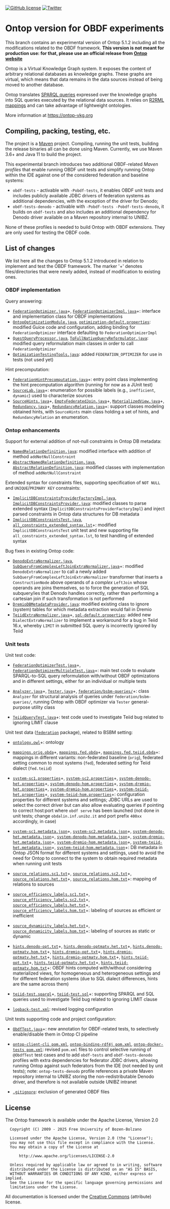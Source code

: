 [![GitHub license](https://img.shields.io/badge/license-Apache%20License%202.0-blue.svg?style=flat)](http://www.apache.org/licenses/LICENSE-2.0)
[![Twitter](https://img.shields.io/twitter/follow/ontop4obda.svg?style=social)](https://twitter.com/ontop4obda)


# Ontop version for OBDF experiments

This branch contains an experimental version of Ontop 5.1.2 including all the modifications related to the OBDF framework. **This version is not meant for production use: for that, please use an official release from [Ontop website](https://ontop-vkg.org)**

Ontop is a Virtual Knowledge Graph system.
It exposes the content of arbitrary relational databases as knowledge graphs. These graphs are virtual, which means that data remains in the data sources instead of being moved to another database.

Ontop translates [SPARQL queries](https://www.w3.org/TR/sparql11-query/) expressed over the knowledge graphs into SQL queries executed by the relational data sources. It relies on [R2RML mappings](https://www.w3.org/TR/r2rml/) and can take advantage of lightweight ontologies.

More information at https://ontop-vkg.org


## Compiling, packing, testing, etc.

The project is a [Maven](http://maven.apache.org/) project. Compiling, running the unit tests, building the release binaries all can be done using Maven. Currently, we use Maven 3.6+ and Java 11 to build the project.

This experimental branch introduces two additional OBDF-related *Maven profiles* that enable running OBDF unit tests and simplify running Ontop within the IDE against one of the considered federation and baseline systems:
* `obdf-tests` - activable with `-Pobdf-tests`, it enables OBDF unit tests and includes publicly available JDBC drivers of federation systems as additional dependencies, with the exception of the driver for Denodo;
* `obdf-tests-denodo` - activable with `-Pobdf-tests -Pobdf-tests-denodo`, it builds on `obdf-tests` and also includes an additional dependency for Denodo driver available on a Maven repository internal to UNIBZ.

None of these profiles is needed to build Ontop with OBDF extensions. They are only used for testing the OBDF code.


## List of changes

We list here all the changes to Ontop 5.1.2 introduced in relation to implement and test the OBDF framework. The marker '+' denotes files/directories that were newly added, instead of modification to existing ones.

### OBDF implementation

Query answering:

* [`FederationOptimizer.java`](core/optimization/src/main/java/it/unibz/inf/ontop/iq/optimizer/FederationOptimizer.java)+,
  [`FederationOptimizerImpl.java`](core/optimization/src/main/java/it/unibz/inf/ontop/iq/optimizer/impl/FederationOptimizerImpl.java)+:
  interface and implementation class for OBDF implementations
* [`OntopOptimizationModule.java`](core/optimization/src/main/java/it/unibz/inf/ontop/injection/impl/OntopOptimizationModule.java),
  [`optimization-default.properties`](core/optimization/src/main/resources/it/unibz/inf/ontop/injection/optimization-default.properties):
  modified Guice code and configuration, adding binding for `FederationOptimizer` interface defaulting to `FederationOptimizerImpl`
* [`QuestQueryProcessor.java`](engine/reformulation/core/src/main/java/it/unibz/inf/ontop/answering/reformulation/impl/QuestQueryProcessor.java),
  [`ToFullNativeQueryReformulator.java`](engine/reformulation/core/src/main/java/it/unibz/inf/ontop/answering/reformulation/impl/ToFullNativeQueryReformulator.java):
  modified query reformulation main classes in order to call `FederationOptimizer`
* [`OptimizationTestingTools.java`](core/optimization/src/test/java/it/unibz/inf/ontop/OptimizationTestingTools.java):
  added `FEDERATION_OPTIMIZER` for use in tests (not used yet)

Hint precomputation:

* [`FederationHintPrecomputation.java`](binding/rdf4j/src/test/java/federationOptimization/precomputation/FederationHintPrecomputation.java)+:
  entry point class implementing the hint precomputation algorithm (running for now as a JUnit test)
* [`SourceLab.java`](binding/rdf4j/src/test/java/federationOptimization/precomputation/SourceLab.java)+:
  enumeration for possible labels (e.g., `inefficient`, `dynamic`) used to characterize sources
* [`SourceHints.java`](binding/rdf4j/src/test/java/federationOptimization/precomputation/SourceHints.java)+,
  [`EmptyFederatedJoin.java`](binding/rdf4j/src/test/java/federationOptimization/precomputation/EmptyFederatedJoin.java)+,
  [`MaterializedView.java`](binding/rdf4j/src/test/java/federationOptimization/precomputation/MaterializedView.java)+,
  [`Redundancy.java`](binding/rdf4j/src/test/java/federationOptimization/precomputation/Redundancy.java)+,
  [`RedundancyRelation.java`](binding/rdf4j/src/test/java/federationOptimization/precomputation/RedundancyRelation.java)+:
  support classes modeling obtained hints, with `SourceHints` main class holding a set of hints, and `RedundancyRelation` an enumeration.


### Ontop enhancements

Support for external addition of not-null constraints in Ontop DB metadata:

* [`NamedRelationDefinition.java`](core/model/src/main/java/it/unibz/inf/ontop/dbschema/NamedRelationDefinition.java):
  modified interface with addition of method `addNotNullConstraint`
* [`AbstractNamedRelationDefinition.java`](core/model/src/main/java/it/unibz/inf/ontop/dbschema/impl/AbstractNamedRelationDefinition.java),
  [`AbstractRelationDefinition.java`](core/model/src/main/java/it/unibz/inf/ontop/dbschema/impl/AbstractRelationDefinition.java):
  modified classes with implementation of method `addNotNullConstraint`

Extended syntax for constraints files, supporting specification of `NOT NULL` and `UNIQUE`/`PRIMARY KEY` constraints:

* [`ImplicitDBConstraintsProviderFactoryImpl.java`](mapping/core/src/main/java/it/unibz/inf/ontop/spec/dbschema/impl/ImplicitDBConstraintsProviderFactoryImpl.java),
  [`ImplicitDBConstraintsProvider.java`](mapping/core/src/main/java/it/unibz/inf/ontop/spec/dbschema/impl/ImplicitDBConstraintsProvider.java):
  modified classes to parse extended syntax (`ImplicitDBConstraintsProviderFactoryImpl`) and inject parsed constraints in Ontop data structures for DB metadata
* [`ImplicitDBConstraintsTest.java`](mapping/core/src/test/java/it/unibz/inf/ontop/spec/impl/ImplicitDBConstraintsTest.java),
  [`all_constraints_extended_syntax.lst`](mapping/core/src/test/resources/userconstraints/all_constraints_extended_syntax.lst)+:
  modified `ImplicitDBConstraintsTest` unit test and new supporting file `all_constraints_extended_syntax.lst`, to test handling of extended syntax

Bug fixes in existing Ontop code:

* [`DenodoExtraNormalizer.java`](db/rdb/src/main/java/it/unibz/inf/ontop/generation/normalization/impl/DenodoExtraNormalizer.java),
  [`SubQueryFromComplexLeftJoinExtraNormalizer.java`](db/rdb/src/main/java/it/unibz/inf/ontop/generation/normalization/impl/SubQueryFromComplexLeftJoinExtraNormalizer.java)+:
  modified `DenodoExtraNormalizer` to call a newly added `SubQueryFromComplexLeftJoinExtraNormalizer` transformer that inserts a `ConstructionNode` above operands of a *complex* `LeftJoin` whose operands are joins themselves, so to force the generation of SQL subquery/ies that Denodo handles correctly, rather than performing a cartesian join if such transformation is not performed
* [`DremioDBMetadataProvider.java`](db/rdb/src/main/java/it/unibz/inf/ontop/dbschema/impl/DremioDBMetadataProvider.java):
  modified existing class to ignore (system) tables for which metadata extraction would fail in Dremio
* [`TeiidExtraNormalizer.java`](db/rdb/src/main/java/it/unibz/inf/ontop/generation/normalization/impl/TeiidExtraNormalizer.java)+,
  [`sql-default.properties`](db/rdb/src/main/resources/it/unibz/inf/ontop/injection/sql-default.properties):
  added new `DialectExtraNormalizer` to implement a workaround for a bug in Teiid 16.x, whereby `LIMIT` in submitted SQL query is incorrectly ignored by Teiid


### Unit tests

Unit test code:

* [`FederationOptimizerTest.java`](binding/rdf4j/src/test/java/federationOptimization/FederationOptimizerTest.java)+,
  [`FederationOptimizerMultipleTest.java`](binding/rdf4j/src/test/java/federationOptimization/FederationOptimizerMultipleTest.java)+:
  main test code to evaluate SPARQL-to-SQL query reformulation with/without OBDF optimizations and in different settings, either for an individual or multiple tests

* [`Analyzer.java`](binding/rdf4j/src/test/java/federationOptimization/Analyzer.java)+,
  [`Tester.java`](binding/rdf4j/src/test/java/federationOptimization/Tester.java)+,
  [`federation/bsbm-queries/`](binding/rdf4j/src/test/resources/federation/bsbm-queries/)+:
  class `Analyzer` for structural analysis of queries under `federation/bsbm-queries/`, running Ontop with OBDF optimizer via `Tester` general-purpose utility class

* [`TeiidQueryTest.java`](binding/rdf4j/src/test/java/federationOptimization/TeiidQueryTest.java)+:
  test code used to investigate Teiid bug related to ignoring LIMIT clause

Unit test data ([`federation`](binding/rdf4j/src/test/resources/federation) package), related to BSBM setting:

* [`ontology.owl`](binding/rdf4j/src/test/resources/federation/ontology.owl)+:
  ontology

* [`mappings.orig.obda`](binding/rdf4j/src/test/resources/federation/mappings.orig.obda)+,
  [`mappings.fed.obda`](binding/rdf4j/src/test/resources/federation/mappings.fed.obda)+,
  [`mappings.fed.teiid.obda`](binding/rdf4j/src/test/resources/federation/mappings.fed.teiid.obda)+:
  mappings in different variants: non-federated baseline (`orig`), federated setting common to most systems (`fed`), federated setting for Teiid dialect (`fed.teiid`)

* [`system-sc1.properties`](binding/rdf4j/src/test/resources/federation/system-sc1.properties)+,
  [`system-sc2.properties`](binding/rdf4j/src/test/resources/federation/system-sc2.properties)+,
  [`system-denodo-het.properties`](binding/rdf4j/src/test/resources/federation/system-denodo-het.properties)+,
  [`system-denodo-hom.properties`](binding/rdf4j/src/test/resources/federation/system-denodo-hom.properties)+,
  [`system-dremio-het.properties`](binding/rdf4j/src/test/resources/federation/system-dremio-het.properties)+,
  [`system-dremio-hom.properties`](binding/rdf4j/src/test/resources/federation/system-dremio-hom.properties)+,
  [`system-teiid-het.properties`](binding/rdf4j/src/test/resources/federation/system-teiid-het.properties)+,
  [`system-teiid-hom.properties`](binding/rdf4j/src/test/resources/federation/system-teiid-hom.properties)+:
  configuration properties for different systems and settings; JDBC URLs are used to select the correct driver but can also allow evaluating queries if pointing to correct host:port where `obdf serve` has been launched (not done in unit tests; change `obdalin.inf.unibz.it` and port prefix `400xx` accordingly, in case)

* [`system-sc1.metadata.json`](binding/rdf4j/src/test/resources/federation/system-sc1.metadata.json)+,
  [`system-sc2.metadata.json`](binding/rdf4j/src/test/resources/federation/system-sc2.metadata.json)+,
  [`system-denodo-het.metadata.json`](binding/rdf4j/src/test/resources/federation/system-denodo-het.metadata.json)+,
  [`system-denodo-hom.metadata.json`](binding/rdf4j/src/test/resources/federation/system-denodo-hom.metadata.json)+,
  [`system-dremio-het.metadata.json`](binding/rdf4j/src/test/resources/federation/system-dremio-het.metadata.json)+,
  [`system-dremio-hom.metadata.json`](binding/rdf4j/src/test/resources/federation/system-dremio-hom.metadata.json)+,
  [`system-teiid-het.metadata.json`](binding/rdf4j/src/test/resources/federation/system-teiid-het.metadata.json)+,
  [`system-teiid-hom.metadata.json`](binding/rdf4j/src/test/resources/federation/system-teiid-hom.metadata.json)+:
  DB metadata in Ontop JSON format for different systems and settings, used to avoid the need for Ontop to connect to the system to obtain required metadata when running unit tests

* [`source_relations.sc1.txt`](binding/rdf4j/src/test/resources/federation/source_relations.sc1.txt)+,
  [`source_relations.sc2.txt`](binding/rdf4j/src/test/resources/federation/source_relations.sc2.txt)+,
  [`source_relations.het.txt`](binding/rdf4j/src/test/resources/federation/source_relations.het.txt)+,
  [`source_relations.hom.txt`](binding/rdf4j/src/test/resources/federation/source_relations.hom.txt)+:
  mapping of relations to sources

* [`source_efficiency_labels.sc1.txt`](binding/rdf4j/src/test/resources/federation/source_efficiency_labels.sc1.txt)+,
  [`source_efficiency_labels.sc2.txt`](binding/rdf4j/src/test/resources/federation/source_efficiency_labels.sc2.txt)+,
  [`source_efficiency_labels.het.txt`](binding/rdf4j/src/test/resources/federation/source_efficiency_labels.het.txt)+,
  [`source_efficiency_labels.hom.txt`](binding/rdf4j/src/test/resources/federation/source_efficiency_labels.hom.txt)+:
  labeling of sources as efficient or inefficient

* [`source_dynamicity_labels.het.txt`](binding/rdf4j/src/test/resources/federation/source_dynamicity_labels.het.txt)+,
  [`source_dynamicity_labels.hom.txt`](binding/rdf4j/src/test/resources/federation/source_dynamicity_labels.hom.txt)+:
  labeling of sources as static or dynamic

* [`hints.denodo-opt.txt`](binding/rdf4j/src/test/resources/federation/hints.denodo-opt.txt)+,
  [`hints.denodo-optmatv.het.txt`](binding/rdf4j/src/test/resources/federation/hints.denodo-optmatv.het.txt)+,
  [`hints.denodo-optmatv.hom.txt`](binding/rdf4j/src/test/resources/federation/hints.denodo-optmatv.hom.txt)+,
  [`hints.dremio-opt.txt`](binding/rdf4j/src/test/resources/federation/hints.dremio-opt.txt)+,
  [`hints.dremio-optmatv.het.txt`](binding/rdf4j/src/test/resources/federation/hints.dremio-optmatv.het.txt)+,
  [`hints.dremio-optmatv.hom.txt`](binding/rdf4j/src/test/resources/federation/hints.dremio-optmatv.hom.txt)+,
  [`hints.teiid-opt.txt`](binding/rdf4j/src/test/resources/federation/hints.teiid-opt.txt)+,
  [`hints.teiid-optmatv.het.txt`](binding/rdf4j/src/test/resources/federation/hints.teiid-optmatv.het.txt)+,
  [`hints.teiid-optmatv.hom.txt`](binding/rdf4j/src/test/resources/federation/hints.teiid-optmatv.hom.txt)+:
  OBDF hints computed with/without considering materialized views, for homogeneous and heterogeneous settings and for different federation systems (due to SQL dialect differences, hints are the same across them)

* [`teiid-test.sparql`](binding/rdf4j/src/test/resources/federation/teiid-test.sparql)+,
  [`teiid-test.sql`](binding/rdf4j/src/test/resources/federation/teiid-test.sql)+:
  supporting SPARQL and SQL queries used to investigate Teiid bug related to ignoring LIMIT clause

* [`logback-test.xml`](binding/rdf4j/src/test/resources/federation/logback-test.xml):
  revised logging configuration

Unit tests supporting code and project configuration:

* [`ObdfTest.java`](binding/rdf4j/src/test/java/federationOptimization/ObdfTest.java)+:
  new annotation for OBDF-related tests, to selectively enable/disable them in Ontop CI pipeline

* [`ontop-client-cli pom.xml`](client/cli/pom.xml),
  [`ontop-binding-rdf4j pom.xml`](binding/rdf4j/pom.xml),
  [`ontop-docker-tests pom.xml`](test/docker-tests/pom.xml):
  revised `pom.xml` files to control selective running of `@ObdfTest` test cases and to add `obdf-tests` and `obdf-tests-denodo` profiles with extra dependencies for federator JDBC drivers, allowing running Ontop against such federators from the IDE (not needed by unit tests); note: `ontop-tests-denodo` profile references a private Maven repository internal to UNIBZ storing the non-redistributable Denodo driver, and therefore is not available outside UNIBZ intranet

* [`.gitignore`](.gitignore):
  exclusion of generated OBDF files


## License

The Ontop framework is available under the Apache License, Version 2.0

```
  Copyright (C) 2009 - 2025 Free University of Bozen-Bolzano

  Licensed under the Apache License, Version 2.0 (the "License");
  you may not use this file except in compliance with the License.
  You may obtain a copy of the License at

      http://www.apache.org/licenses/LICENSE-2.0

  Unless required by applicable law or agreed to in writing, software
  distributed under the License is distributed on an "AS IS" BASIS,
  WITHOUT WARRANTIES OR CONDITIONS OF ANY KIND, either express or implied.
  See the License for the specific language governing permissions and
  limitations under the License.
```

All documentation is licensed under the [Creative Commons](http://creativecommons.org/licenses/by/4.0/) (attribute)  license.
